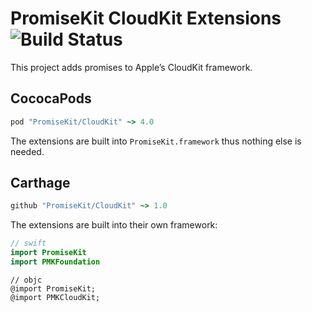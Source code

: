 # PromiseKit CloudKit Extensions ![Build Status]

This project adds promises to Apple’s CloudKit framework.

## CococaPods

```ruby
pod "PromiseKit/CloudKit" ~> 4.0
```

The extensions are built into `PromiseKit.framework` thus nothing else is needed.

## Carthage

```ruby
github "PromiseKit/CloudKit" ~> 1.0
```

The extensions are built into their own framework:

```swift
// swift
import PromiseKit
import PMKFoundation
```

```objc
// objc
@import PromiseKit;
@import PMKCloudKit;
```


[Build Status]: https://travis-ci.org/PromiseKit/CloudKit.svg?branch=master

